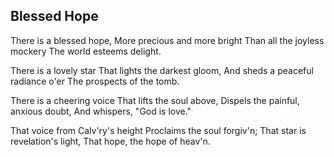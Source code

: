 ## Blessed Hope

There is a blessed hope,
More precious and more bright
Than all the joyless mockery
The world esteems delight.

There is a lovely star
That lights the darkest gloom,
And sheds a peaceful radiance o'er
The prospects of the tomb.

There is a cheering voice
That lifts the soul above,
Dispels the painful, anxious doubt,
And whispers, "God is love."

That voice from Calv'ry's height
Proclaims the soul forgiv'n;
That star is revelation's light,
That hope, the hope of heav'n.
